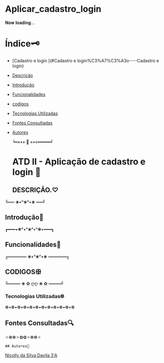 # Aplicar_cadastro_login

𝐍𝐨𝐰 𝐥𝐨𝐚𝐝𝐢𝐧𝐠...

# Índice🗝️
   - [Cadastro e login ](#Cadastro e login%C3%A7%C3%A3o----Cadastro e login)  
   - [Descrição](#descri%C3%A7%C3%A3o)  
   - [Introdução](#introdu%C3%A7%C3%A3o)  
   - [Funcionalidades](#funcionalidades)
   - [codigos](#codigos)
   - [Tecnologias Utilizadas](#tecnologias-utilizadas)  
   - [Fontes Consultadas](#fontes-consultadas)  
   - [Autores](#autores)

     ┕━»•» 🌺 «•«━━━━━┙

     # ATD II - Aplicação de cadastro e login 🚀

     ## DESCRIÇÃO.♡


     
╚══ ❀•°❀°•❀ ══╝

## Introdução🌟




┏━━━•❃°•°❀°•°❃•━━━┓



## Funcionalidades🌺



 ╔══════ ❀•°❀°•❀ ══════╗


 ## CODIGOSꕥ



 
╚════ ❀ ✿ ღღ ❀ ✿ ════╝

### Tecnologias Utilizadas🌐



 ❁•❁•❁•❁•❁•❁•❁•❁•❁•❁•❁•❁


  ## Fontes Consultadas🔍


   ✧❁❁✧✿✿✧❁❁✧

    ## Autores💮
 [Nicolly da Silva Davila 3'A](https://github.com/NickSilvaDavila)
